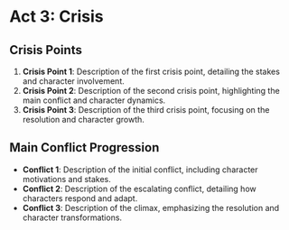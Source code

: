 # Act 3: Crisis
## Crisis Points
1. **Crisis Point 1**: Description of the first crisis point, detailing the stakes and character involvement.
2. **Crisis Point 2**: Description of the second crisis point, highlighting the main conflict and character dynamics.
3. **Crisis Point 3**: Description of the third crisis point, focusing on the resolution and character growth.

## Main Conflict Progression
- **Conflict 1**: Description of the initial conflict, including character motivations and stakes.
- **Conflict 2**: Description of the escalating conflict, detailing how characters respond and adapt.
- **Conflict 3**: Description of the climax, emphasizing the resolution and character transformations.
